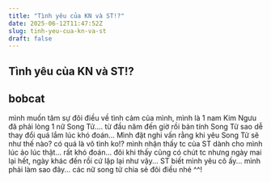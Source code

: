 ```yaml
---
title: "Tình yêu của KN và ST!?"
date: 2025-06-12T11:47:52Z
slug: tinh-yeu-cua-kn-va-st
draft: false
---
```


## Tình yêu của KN và ST!?

## bobcat

mình muốn tâm sự đôi điều về tình cảm của mình, mình là 1 nam Kim Ngưu đã phải lòng 1 nữ Song Tử.... từ đầu năm đến giờ rồi  bản tính Song Tử sao dễ thay đổi quá  lắm lúc khó đoán... Mình đặt nghi vấn rằng khi yêu Song Tử sẽ như thế nào? có quá là vô tình ko!? mình nhận thấy tc của ST dành cho mình lúc ảo lúc thật... rất khó đoán... đôi khi thấy cũng có chút tc nhưng ngày mai lại hết, ngày khác đến rồi cứ lặp lại như vậy... ST biết mình yêu cô ấy... mình phải làm sao đây... các nữ song tử chia sẻ đôi điều nhé ^^!​
